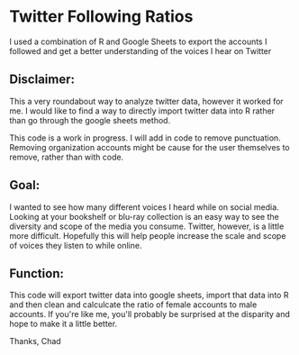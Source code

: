 # Twitter Following Ratios
I used a combination of R and Google Sheets to export the accounts I followed and get a better understanding of the voices I hear on Twitter

## Disclaimer:
This a very roundabout way to analyze twitter data, however it worked for me. I would like to find a way to directly import twitter data into R rather than go through the google sheets method. 

This code is a work in progress. I will add in code to remove punctuation. Removing organization accounts might be cause for the user themselves to remove, rather than with code. 

## Goal:
I wanted to see how many different voices I heard while on social media. Looking at your bookshelf or blu-ray collection is an easy way to see the diversity and scope of the media you consume. Twitter, however, is a little more difficult. Hopefully this will help people increase the scale and scope of voices they listen to while online. 

## Function:
This code will export twitter data into google sheets, import that data into R and then clean and calculcate the ratio of female accounts to male accounts. If you're like me, you'll probably be surprised at the disparity and hope to make it a little better. 

Thanks,
Chad
